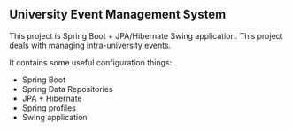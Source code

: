 University Event Management System
---------------------------------------------

This project is Spring Boot + JPA/Hibernate Swing application. This project deals with managing intra-university events.

It contains some useful configuration things:

- Spring Boot
- Spring Data Repositories
- JPA + Hibernate
- Spring profiles
- Swing application